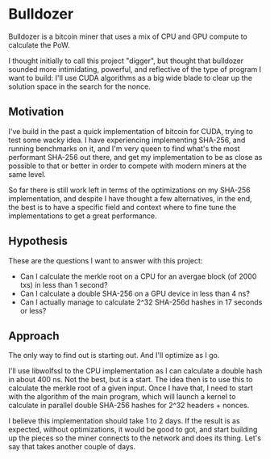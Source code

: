 # Bulldozer

Bulldozer is a bitcoin miner that uses a mix of CPU and GPU compute to
calculate the PoW.

I thought initially to call this project "digger", but thought that bulldozer
sounded more intimidating, powerful, and reflective of the type of program 
I want to build: I'll use CUDA algorithms as a big wide blade to clear up the
solution space in the search for the nonce.

## Motivation

I've build in the past a quick implementation of bitcoin for CUDA, trying to 
test some wacky idea. I have experiencing implementing SHA-256, and running
benchmarks on it, and I'm very queen to find what's the most performant SHA-256
out there, and get my implementation to be as close as possible to that or better
in order to compete with modern miners at the same level.

So far there is still work left in terms of the optimizations on my SHA-256 
implementation, and despite I have thought a few alternatives, in the end, the 
best is to have a specific field and context where to fine tune the implementations 
to get a great performance.

## Hypothesis

These are the questions I want to answer with this project:

- Can I calculate the merkle root on a CPU for an avergae block (of 2000 txs) in less than 1 second?
- Can I calculate a double SHA-256 on a GPU device in less than 4 ns?
- Can I actually manage to calculate 2^32 SHA-256d hashes in 17 seconds or less?

## Approach
The only way to find out is starting out. And I'll optimize as I go.

I'll use libwolfssl to the CPU implementation as I can calculate a double hash in 
about 400 ns. Not the best, but is a start. 
The idea then is to use this to calculate the merkle root of a given input.
Once I have that, I need to start with the algorithm of the main program, which will
launch a kernel to calculate in parallel double SHA-256 hashes for 2^32 headers + nonces.

I believe this implementation should take 1 to 2 days.
If the result is as expected, without optimizations, it would be good to got, and start building up 
the pieces so the miner connects to the network and does its thing. Let's say that takes another 
couple of days. 
   